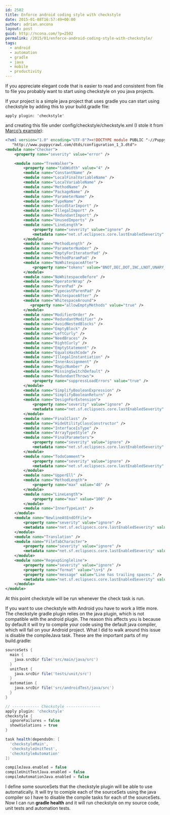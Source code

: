 ```yaml
---
id: 2502
title: Enforce android coding style with checkstyle
date: 2015-01-08T16:57:49+00:00
author: adrian.ancona
layout: post
guid: http://ncona.com/?p=2502
permalink: /2015/01/enforce-android-coding-style-with-checkstyle/
tags:
  - android
  - automation
  - gradle
  - java
  - mobile
  - productivity
---
```

If you appreciate elegant code that is easier to read and consistent from file to file you probably want to start using checkstyle on you java projects.

If your project is a simple java project that uses gradle you can start using checkstyle by adding this to your build.gradle file:

```
apply plugin: 'checkstyle'
```

and creating this file under config/checkstyle/checkstyle.xml (I stole it from [Marco&#8217;s example](https://github.com/marcoRS/volley-examples)):

<!--more-->

```xml
<?xml version="1.0" encoding="UTF-8"?><!DOCTYPE module PUBLIC "-//Puppy Crawl//DTD Check Configuration 1.3//EN"
   "http://www.puppycrawl.com/dtds/configuration_1_3.dtd">
<module name="Checker">
    <property name="severity" value="error" />

    <module name="TreeWalker">
        <property name="tabWidth" value="4" />
        <module name="ConstantName" />
        <module name="LocalFinalVariableName" />
        <module name="LocalVariableName" />
        <module name="MethodName" />
        <module name="PackageName" />
        <module name="ParameterName" />
        <module name="TypeName" />
        <module name="AvoidStarImport" />
        <module name="IllegalImport" />
        <module name="RedundantImport" />
        <module name="UnusedImports" />
        <module name="LineLength">
            <property name="severity" value="ignore" />
            <metadata name="net.sf.eclipsecs.core.lastEnabledSeverity" value="inherit" />
        </module>
        <module name="MethodLength" />
        <module name="ParameterNumber" />
        <module name="EmptyForIteratorPad" />
        <module name="MethodParamPad" />
        <module name="NoWhitespaceAfter">
            <property name="tokens" value="BNOT,DEC,DOT,INC,LNOT,UNARY_MINUS,UNARY_PLUS" />
        </module>
        <module name="NoWhitespaceBefore" />
        <module name="OperatorWrap" />
        <module name="ParenPad" />
        <module name="TypecastParenPad" />
        <module name="WhitespaceAfter" />
        <module name="WhitespaceAround">
           <property name="allowEmptyMethods" value="true" />
        </module>
        <module name="ModifierOrder" />
        <module name="RedundantModifier" />
        <module name="AvoidNestedBlocks" />
        <module name="EmptyBlock" />
        <module name="LeftCurly" />
        <module name="NeedBraces" />
        <module name="RightCurly" />
        <module name="EmptyStatement" />
        <module name="EqualsHashCode" />
        <module name="IllegalInstantiation" />
        <module name="InnerAssignment" />
        <module name="MagicNumber" />
        <module name="MissingSwitchDefault" />
        <module name="RedundantThrows">
            <property name="suppressLoadErrors" value="true" />
        </module>
        <module name="SimplifyBooleanExpression" />
        <module name="SimplifyBooleanReturn" />
        <module name="DesignForExtension">
            <property name="severity" value="ignore" />
            <metadata name="net.sf.eclipsecs.core.lastEnabledSeverity" value="inherit" />
        </module>
        <module name="FinalClass" />
        <module name="HideUtilityClassConstructor" />
        <module name="InterfaceIsType" />
        <module name="ArrayTypeStyle" />
        <module name="FinalParameters">
            <property name="severity" value="ignore" />
            <metadata name="net.sf.eclipsecs.core.lastEnabledSeverity" value="inherit" />
        </module>
        <module name="TodoComment">
            <property name="severity" value="ignore" />
            <metadata name="net.sf.eclipsecs.core.lastEnabledSeverity" value="inherit" />
        </module>
        <module name="UpperEll" />
        <module name="MethodLength">
            <property name="max" value="40" />
        </module>
        <module name="LineLength">
            <property name="max" value="100" />
        </module>
        <module name="InnerTypeLast" />
    </module>
    <module name="NewlineAtEndOfFile">
        <property name="severity" value="ignore" />
        <metadata name="net.sf.eclipsecs.core.lastEnabledSeverity" value="inherit" />
    </module>
    <module name="Translation" />
    <module name="FileTabCharacter">
        <property name="severity" value="ignore" />
        <metadata name="net.sf.eclipsecs.core.lastEnabledSeverity" value="inherit" />
    </module>
    <module name="RegexpSingleline">
        <property name="severity" value="ignore" />
        <property name="format" value="\s+$" />
        <property name="message" value="Line has trailing spaces." />
        <metadata name="net.sf.eclipsecs.core.lastEnabledSeverity" value="inherit" />
    </module>
</module>
```

At this point checkstyle will be run whenever the check task is run.

If you want to use checkstyle with Android you have to work a little more. The checkstyle gradle plugin relies on the java plugin, which is not compatible with the android plugin. The reason this affects you is because by default it will try to compile your code using the default java compiler, which will fail on your Android project. What I did to walk around this issue is disable the compileJava task. These are the important parts of my build.gradle:

```groovy
sourceSets {
  main {
    java.srcDir file('src/main/java/src')
  }
  unitTest {
    java.srcDir file('tests/unit/src')
  }
  automation {
    java.srcDir file('src/androidTest/java/src')
  }
}

// ------------ Checkstyle ---------------
apply plugin: 'checkstyle'
checkstyle {
  ignoreFailures = false
  showViolations = true
}

task health(dependsOn: [
  'checkstyleMain',
  'checkstyleUnitTest',
  'checkstyleAutomation'
])

compileJava.enabled = false
compileUnitTestJava.enabled = false
compileAutomationJava.enabled = false
```

I define some sourceSets that the checkstyle plugin will be able to use automatically. It will try to comiple each of the sourceSets using the java compiler so I have to disable the compile tasks for each of the sourceSets. Now I can run **gradle health** and it will run checkstyle on my source code, unit tests and automation tests.
